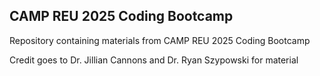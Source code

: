 ## CAMP REU 2025 Coding Bootcamp 

Repository containing materials from CAMP REU 2025 Coding Bootcamp

Credit goes to Dr. Jillian Cannons and Dr. Ryan Szypowski for material